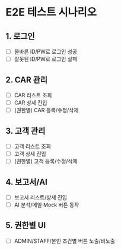 # E2E 테스트 시나리오

## 1. 로그인
- [ ] 올바른 ID/PW로 로그인 성공
- [ ] 잘못된 ID/PW로 로그인 실패

## 2. CAR 관리
- [ ] CAR 리스트 조회
- [ ] CAR 상세 진입
- [ ] (권한별) CAR 등록/수정/삭제

## 3. 고객 관리
- [ ] 고객 리스트 조회
- [ ] 고객 상세 진입
- [ ] (권한별) 고객 등록/수정/삭제

## 4. 보고서/AI
- [ ] 보고서 리스트/상세 진입
- [ ] AI 분석/메일 Mock 버튼 동작

## 5. 권한별 UI
- [ ] ADMIN/STAFF/본인 조건별 버튼 노출/비노출 